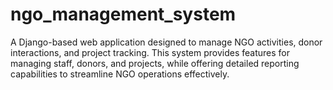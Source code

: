 # ngo_management_system
A Django-based web application designed to manage NGO activities, donor interactions, and project tracking. This system provides features for managing staff, donors, and projects, while offering detailed reporting capabilities to streamline NGO operations effectively.
